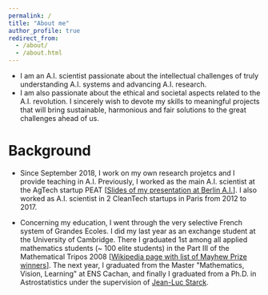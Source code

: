 ```yaml
---
permalink: /
title: "About me"
author_profile: true
redirect_from: 
  - /about/
  - /about.html
---
```


- I am an A.I. scientist passionate about the intellectual challenges of truly understanding A.I. systems and advancing A.I. research. 
- I am also passionate about the ethical and societal aspects related to the A.I. revolution. I sincerely wish to devote my skills to meaningful projects that will bring sustainable, harmonious and fair solutions to the great challenges ahead of us.

# Background

- Since September 2018, I work on my own research projetcs and I provide teaching in A.I. Previously, I worked as the main A.I. scientist at the AgTech startup PEAT [[Slides of my presentation at Berlin A.I.](/files/2018-05-23-BerlinAI.pdf)]. I also worked as A.I. scientist in 2 CleanTech startups in Paris from 2012 to 2017.

- Concerning my education, I went through the very selective French system of Grandes Ecoles. I did my last year as an exchange student at the University of Cambridge. There I graduated 1st among all applied mathematics students (~ 100 elite students) in the Part III of the Mathematical Tripos 2008 [[Wikipedia page with list of Mayhew Prize winners](https://en.wikipedia.org/wiki/Mayhew_Prize)]. The next year, I graduated from the Master "Mathematics, Vision, Learning" at ENS Cachan, and finally I graduated from a Ph.D. in Astrostatistics under the supervision of [Jean-Luc Starck](http://jstarck.cosmostat.org/).

